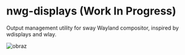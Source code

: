 # nwg-displays (Work In Progress)

Output management utility for sway Wayland compositor, inspired by wdisplays and wlay.

![obraz](https://user-images.githubusercontent.com/20579136/157458393-8cbdf223-7050-44dc-8d80-61b5a6c9d318.png)
